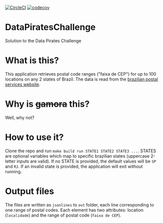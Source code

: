 [![CircleCI](https://circleci.com/gh/JCaye/DataPiratesChallenge/tree/master.svg?style=svg)](https://circleci.com/gh/JCaye/DataPiratesChallenge/tree/master) [![codecov](https://codecov.io/gh/JCaye/DataPiratesChallenge/branch/master/graph/badge.svg)](https://codecov.io/gh/JCaye/DataPiratesChallenge)
# DataPiratesChallenge
Solution to the Data Pirates Challenge

# What is this?
This application retrieves postal code ranges ("faixa de CEP") for up to 100 locations on any 2 states of Brazil. The data is read from the [brazilian postal services website](http://www.buscacep.correios.com.br/sistemas/buscacep/ResultadoBuscaFaixaCEP.cfm).

# Why is <del>gamora</del> this?
Well, why not?

# How to use it?
Clone the repo and run `make build run STATE1 STATE2 STATE3 ...`. STATES are optional variables which map to specific brazilian states (uppercase 2-letter inputs are valid). If no STATE is provided, the default values will be `SP` and `RJ`. If an invalid state is provided, the application will exit without running.

# Output files
The files are written as `jsonlines` to `out` folder, each line corresponding to one range of postal codes. Each element has two attributes: location (`localidade`) and the range of postal code (`faixa de CEP`).
